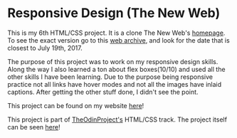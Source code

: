 # Responsive Design (The New Web)
This is my 6th HTML/CSS project. It is a clone The New Web's [homepage](https://thenextweb.com/#.tnw_zzwBKA4c).
To see the exact version go to this [web archive](http://web.archive.org/), and look for the date that is closest to July 19th, 2017.

The purpose of this project was to work on my responsive design skills.
Along the way I also learned a ton about flex boxes(10/10) and used all the other skills I have been learning. Due to the purpose being responsive practice not all links have hover modes and not all the images have inlaid captions. After getting the other stuff done, I didn't see the point. 

This project can be found on my website [here](http://joshuawootonn.com/the_next_web/)!

This project is part of [TheOdinProject's](http://www.theodinproject.com) HTML/CSS track.
The project itself can be seen [here](https://www.theodinproject.com/courses/html5-and-css3/lessons/building-with-responsive-design)!
